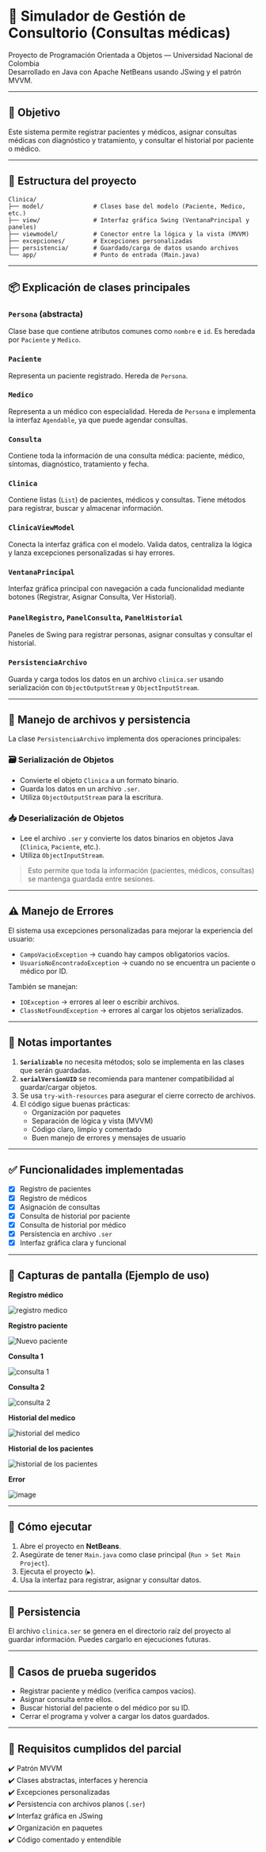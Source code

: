 # 🏥 Simulador de Gestión de Consultorio (Consultas médicas)

Proyecto de Programación Orientada a Objetos — Universidad Nacional de Colombia  
Desarrollado en Java con Apache NetBeans usando JSwing y el patrón MVVM.

---

## 🎯 Objetivo

Este sistema permite registrar pacientes y médicos, asignar consultas médicas con diagnóstico y tratamiento, y consultar el historial por paciente o médico.

---

## 🧱 Estructura del proyecto

```plaintext
Clinica/
├── model/              # Clases base del modelo (Paciente, Medico, etc.)
├── view/               # Interfaz gráfica Swing (VentanaPrincipal y paneles)
├── viewmodel/          # Conector entre la lógica y la vista (MVVM)
├── excepciones/        # Excepciones personalizadas
├── persistencia/       # Guardado/carga de datos usando archivos
└── app/                # Punto de entrada (Main.java)
```

---

## 📦 Explicación de clases principales

### `Persona` (abstracta)
Clase base que contiene atributos comunes como `nombre` e `id`. Es heredada por `Paciente` y `Medico`.

### `Paciente`
Representa un paciente registrado. Hereda de `Persona`.

### `Medico`
Representa a un médico con especialidad. Hereda de `Persona` e implementa la interfaz `Agendable`, ya que puede agendar consultas.

### `Consulta`
Contiene toda la información de una consulta médica: paciente, médico, síntomas, diagnóstico, tratamiento y fecha.

### `Clinica`
Contiene listas (`List`) de pacientes, médicos y consultas. Tiene métodos para registrar, buscar y almacenar información.

### `ClinicaViewModel`
Conecta la interfaz gráfica con el modelo. Valida datos, centraliza la lógica y lanza excepciones personalizadas si hay errores.

### `VentanaPrincipal`
Interfaz gráfica principal con navegación a cada funcionalidad mediante botones (Registrar, Asignar Consulta, Ver Historial).

### `PanelRegistro`, `PanelConsulta`, `PanelHistorial`
Paneles de Swing para registrar personas, asignar consultas y consultar el historial.

### `PersistenciaArchivo`
Guarda y carga todos los datos en un archivo `clinica.ser` usando serialización con `ObjectOutputStream` y `ObjectInputStream`.

---

## 💾 Manejo de archivos y persistencia

La clase `PersistenciaArchivo` implementa dos operaciones principales:

### 🗃️ Serialización de Objetos
- Convierte el objeto `Clinica` a un formato binario.
- Guarda los datos en un archivo `.ser`.
- Utiliza `ObjectOutputStream` para la escritura.

### 📥 Deserialización de Objetos
- Lee el archivo `.ser` y convierte los datos binarios en objetos Java (`Clinica`, `Paciente`, etc.).
- Utiliza `ObjectInputStream`.

> Esto permite que toda la información (pacientes, médicos, consultas) se mantenga guardada entre sesiones.

---

## ⚠️ Manejo de Errores

El sistema usa excepciones personalizadas para mejorar la experiencia del usuario:

- `CampoVacioException` → cuando hay campos obligatorios vacíos.
- `UsuarioNoEncontradoException` → cuando no se encuentra un paciente o médico por ID.

También se manejan:
- `IOException` → errores al leer o escribir archivos.
- `ClassNotFoundException` → errores al cargar los objetos serializados.

---

## 🧠 Notas importantes

1. **`Serializable`** no necesita métodos; solo se implementa en las clases que serán guardadas.
2. **`serialVersionUID`** se recomienda para mantener compatibilidad al guardar/cargar objetos.
3. Se usa `try-with-resources` para asegurar el cierre correcto de archivos.
4. El código sigue buenas prácticas:
   - Organización por paquetes
   - Separación de lógica y vista (MVVM)
   - Código claro, limpio y comentado
   - Buen manejo de errores y mensajes de usuario

---

## ✅ Funcionalidades implementadas

- [x] Registro de pacientes
- [x] Registro de médicos
- [x] Asignación de consultas
- [x] Consulta de historial por paciente
- [x] Consulta de historial por médico
- [x] Persistencia en archivo `.ser`
- [x] Interfaz gráfica clara y funcional

---

## 📸 Capturas de pantalla (Ejemplo de uso)

**Registro médico**

![registro medico](https://github.com/user-attachments/assets/731c62ee-9841-4752-9d4e-ec32cef1c21f)

**Registro paciente**

![Nuevo paciente](https://github.com/user-attachments/assets/27f1ba34-061d-4073-9f2a-8da8f85ca7b2)

**Consulta 1**

![consulta 1](https://github.com/user-attachments/assets/d86cbbc7-a82a-4a9b-944f-951883b856fb)

**Consulta 2**

![consulta 2](https://github.com/user-attachments/assets/64f543f3-3f3a-4bfd-8119-14422489f2a9)

**Historial del medico**

![historial del medico](https://github.com/user-attachments/assets/b28525c9-81ae-4f6a-a9fd-dd5bc21e6ee1)

**Historial de los pacientes**

![historial de los pacientes](https://github.com/user-attachments/assets/8849627e-73c8-4713-aba5-253488b7babd)

**Error**

![image](https://github.com/user-attachments/assets/55b7455f-00a8-4c2c-a549-b320307356cc)

---

## 🚀 Cómo ejecutar

1. Abre el proyecto en **NetBeans**.
2. Asegúrate de tener `Main.java` como clase principal (`Run > Set Main Project`).
3. Ejecuta el proyecto (`▶️`).
4. Usa la interfaz para registrar, asignar y consultar datos.

---

## 📂 Persistencia

El archivo `clinica.ser` se genera en el directorio raíz del proyecto al guardar información. Puedes cargarlo en ejecuciones futuras.

---

## 🧪 Casos de prueba sugeridos

- Registrar paciente y médico (verifica campos vacíos).
- Asignar consulta entre ellos.
- Buscar historial del paciente o del médico por su ID.
- Cerrar el programa y volver a cargar los datos guardados.

---

## 🏁 Requisitos cumplidos del parcial

✔️ Patrón MVVM  
✔️ Clases abstractas, interfaces y herencia  
✔️ Excepciones personalizadas  
✔️ Persistencia con archivos planos (`.ser`)  
✔️ Interfaz gráfica en JSwing  
✔️ Organización en paquetes  
✔️ Código comentado y entendible
